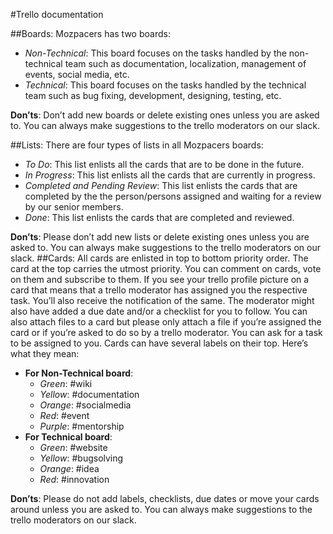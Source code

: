#Trello documentation

##Boards:
Mozpacers has two boards:
-	*Non-Technical*: This board focuses on the tasks handled by the non-technical team such as documentation, localization, management of events, social media, etc.
-	*Technical*: This board focuses on the tasks handled by the technical team such as 	bug fixing, development, designing, testing, etc.

**Don’ts**: Don’t add new boards or delete existing ones unless you are asked to. You can always make suggestions to the trello moderators on our slack.

##Lists:
There are four types of lists in all Mozpacers boards:
-	*To Do*: This list enlists all the cards that are to be done in the future.
-	*In Progress*: This list enlists all the cards that are currently in progress.
-	*Completed and Pending Review*: This list enlists the cards that are completed by the the person/persons assigned and waiting for a review by our senior members.
-	*Done*: This list enlists the cards that are completed and reviewed.

**Don’ts**: Please don’t add new lists or delete existing ones unless you are asked to. You can always make suggestions to the trello moderators on our slack.
##Cards:
All cards are enlisted in top to bottom priority order. The card at the top carries the utmost priority. You can comment on cards, vote on them and subscribe to them. If you see your trello profile picture on a card that means that a trello moderator has assigned you the respective task. You’ll also receive the notification of the same. The moderator might also have added a due date and/or a checklist for you to follow. You can also attach files to a card but please only attach a file if you’re assigned the card or if you’re asked to do so by a trello moderator. You can ask for a task to be assigned to you. Cards can have several labels on their top. Here’s what they mean:
-	**For Non-Technical board**:
    -	*Green*: #wiki
    -	*Yellow*: #documentation
    -	*Orange*: #socialmedia
    -	*Red*: #event
    -	*Purple*: #mentorship
-	**For Technical board**:
    -	*Green*: #website
    -	*Yellow*: #bugsolving
    -	*Orange*: #idea
    -	*Red*: #innovation

**Don’ts**: Please do not add labels, checklists, due dates or move your cards around unless you are asked to. You can always make suggestions to the trello moderators on our slack.
